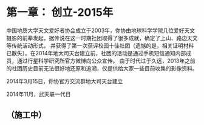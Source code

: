 # 第一章： 创立-2015年
中国地质大学天文爱好者协会成立于2003年，你协由地球科学学院几位爱好天文摄影的前辈发起，据传说在这一时期社团取得了很多成就，确定了上山、路边天文等传统活动形式，
并获得了第一次获评校园十佳社团（遗憾的是，相关证明材料已散失）。在2014年地大司天台建立前，社团的活动是通过手机短信通知内部成员，通过行星科学研究所官方微博向公众宣传。
由于时代过于久远，2013年之前的社团历史目前无法很好地还原和追溯，仅提供给大家一些目前收集的影像资料。

2014年3月15日，你协官方交流群地大司天台建立

2014年11月，武天联一代目

## （施工中）
